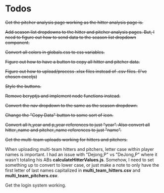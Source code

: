 # Todos

~~Get the pitcher analysis page working as the hitter analysis page is.~~

~~Add season list dropdowns to the hitter and pitcher analysis pages. But, I need to figure out how to send data to the season list dropdown component.~~

~~Convert all colors in globals.css to css variables.~~

~~Figure out how to have a button to copy all hitter and pitcher data.~~

~~Figure out how to upload/process .xlsx files instead of .csv files. (I've chosen exceljs)~~

~~Style the buttons.~~

~~Remove bcryptjs and implement node functions instead.~~

~~Convert the nav dropdown to the same as the season dropdown.~~

~~Change the "Copy Data" button to some sort of icon.~~

~~Convert all h_year and p_year references to just "year". Also convert all hitter_name and pitcher_name references to just "name".~~

~~Get the multi-team uploads working for hitters and pitchers.~~

When uploading multi-team hitters and pitchers, letter case within player names is important. I had an issue with "Dejong,P" vs "DeJong,P" where it wasn't totaling his ABs **calculateHitterValues.js**. Somehow, I need to set something up to convert to lower case, or just make a note to only have the first letter of last names capitalized in **multi_team_hitters.csv** and **multi_team_pitchers.csv**.

Get the login system working.

